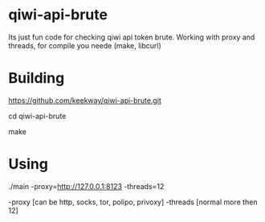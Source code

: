 # qiwi-api-brute

Its just fun code for checking qiwi api token brute. Working with proxy and threads, for compile you neede (make, libcurl)

# Building
https://github.com/keekway/qiwi-api-brute.git

cd qiwi-api-brute

make

# Using
./main -proxy=http://127.0.0.1:8123 -threads=12

-proxy [can be http, socks, tor, polipo, privoxy]
-threads [normal more then 12]
